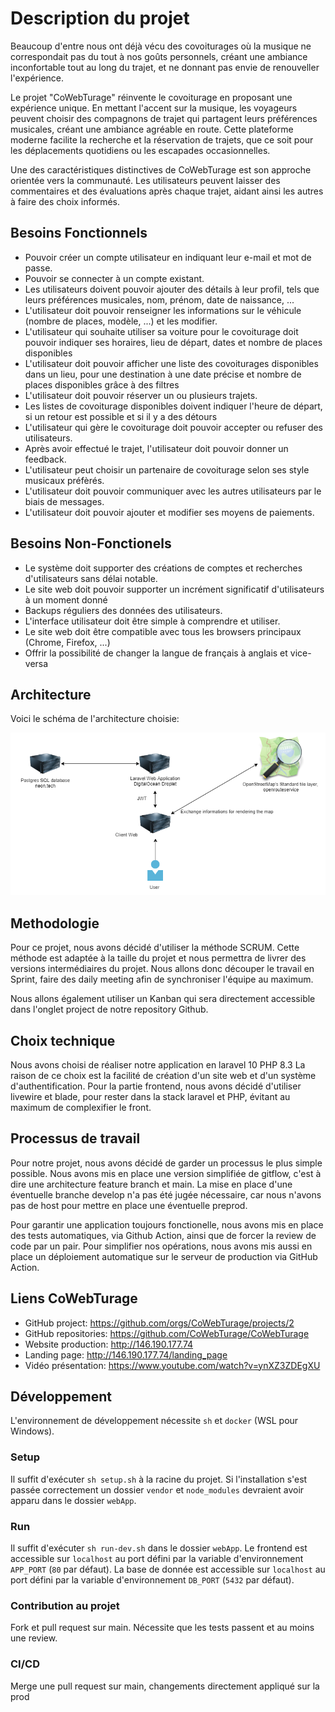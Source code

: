 # Description du projet

Beaucoup d'entre nous ont déjà vécu des covoiturages où la musique ne correspondait pas du tout à nos goûts personnels,
créant une ambiance inconfortable tout au long du trajet, et ne donnant pas envie de renouveller l'expérience.

Le projet "CoWebTurage" réinvente le covoiturage en proposant une expérience unique.
En mettant l'accent sur la musique, les voyageurs peuvent choisir des compagnons de trajet qui partagent leurs
préférences musicales, créant une ambiance agréable en route.
Cette plateforme moderne facilite la recherche et la réservation de trajets, que ce soit pour les déplacements
quotidiens ou les escapades occasionnelles.

Une des caractéristiques distinctives de CoWebTurage est son approche orientée vers la communauté.
Les utilisateurs peuvent laisser des commentaires et des évaluations après chaque trajet, aidant ainsi les autres à
faire des choix informés.

## Besoins Fonctionnels

- Pouvoir créer un compte utilisateur en indiquant leur e-mail et mot de passe.
- Pouvoir se connecter à un compte existant.
- Les utilisateurs doivent pouvoir ajouter des détails à leur profil, tels que leurs préférences musicales, nom, prénom,
  date de naissance, ...
- L'utilisateur doit pouvoir renseigner les informations sur le véhicule (nombre de places, modèle, ...) et les
  modifier.
- L'utilisateur qui souhaite utiliser sa voiture pour le covoiturage doit pouvoir indiquer ses horaires, lieu de
  départ, dates et nombre de places disponibles
- L'utilisateur doit pouvoir afficher une liste des covoiturages disponibles dans un lieu, pour une destination à une
  date précise et nombre de places disponibles grâce à des filtres
- L'utilisateur doit pouvoir réserver un ou plusieurs trajets.
- Les listes de covoiturage disponibles doivent indiquer l'heure de départ, si un retour est possible et si il y a des
  détours
- L'utilisateur qui gère le covoiturage doit pouvoir accepter ou refuser des utilisateurs.
- Après avoir effectué le trajet, l'utilisateur doit pouvoir donner un feedback.
- L'utilisateur peut choisir un partenaire de covoiturage selon ses style musicaux préfèrés.
- L'utilisateur doit pouvoir communiquer avec les autres utilisateurs par le biais de messages.
- L'utilisateur doit pouvoir ajouter et modifier ses moyens de paiements.

## Besoins Non-Fonctionels

- Le système doit supporter des créations de comptes et recherches d'utilisateurs sans délai notable.
- Le site web doit pouvoir supporter un incrément significatif d'utilisateurs à un moment donné
- Backups réguliers des données des utilisateurs.
- L'interface utilisateur doit être simple à comprendre et utiliser.
- Le site web doit être compatible avec tous les browsers principaux (Chrome, Firefox, ...)
- Offrir la possibilité de changer la langue de français à anglais et vice-versa

## Architecture

Voici le schéma de l'architecture choisie:

![](./architecture.png)

## Methodologie

Pour ce projet, nous avons décidé d'utiliser la méthode SCRUM. Cette méthode est adaptée à la taille du projet et nous
permettra de livrer des versions intermédiaires du projet. Nous allons donc découper le travail en Sprint, faire des
daily meeting afin de synchroniser l'équipe au maximum.

Nous allons également utiliser un Kanban qui sera directement accessible dans l'onglet project de notre repository
Github.

## Choix technique

Nous avons choisi de réaliser notre application en laravel 10 PHP 8.3
La raison de ce choix est la facilité de création d'un site web et d'un système d'authentification.
Pour la partie frontend, nous avons décidé d'utiliser livewire et blade, pour rester dans la stack laravel et PHP,
évitant au maximum de complexifier le front.

## Processus de travail

Pour notre projet, nous avons décidé de garder un processus le plus simple possible.
Nous avons mis en place une version simplifiée de gitflow, c'est à dire une architecture feature branch et main. La
mise en place d'une éventuelle branche develop n'a pas été jugée nécessaire, car nous n'avons pas de host pour mettre en
place une éventuelle preprod.

Pour garantir une application toujours fonctionelle, nous avons mis en place des tests automatiques, via Github
Action, ainsi que de forcer la review de code par un pair. Pour simplifier nos opérations, nous avons mis aussi en place
un déploiement automatique sur le serveur de production via GitHub Action.

## Liens CoWebTurage

- GitHub project: https://github.com/orgs/CoWebTurage/projects/2
- GitHub repositories: https://github.com/CoWebTurage/CoWebTurage
- Website production: http://146.190.177.74
- Landing page: http://146.190.177.74/landing_page
- Vidéo présentation: https://www.youtube.com/watch?v=ynXZ3ZDEgXU

## Développement

L'environnement de développement nécessite `sh` et `docker` (WSL pour Windows).

### Setup
Il suffit d'exécuter `sh setup.sh` à la racine du projet.
Si l'installation s'est passée correctement un dossier `vendor` et `node_modules` devraient avoir apparu dans le dossier `webApp`.

### Run
Il suffit d'exécuter `sh run-dev.sh` dans le dossier `webApp`.
Le frontend est accessible sur `localhost` au port défini par la variable d'environnement `APP_PORT` (`80` par défaut).
La base de donnée est accessible sur `localhost` au port défini par la variable d'environnement `DB_PORT` (`5432` par défaut).

### Contribution au projet
Fork et pull request sur main. Nécessite que les tests passent et au moins une review.

### CI/CD
Merge une pull request sur main, changements directement appliqué sur la prod
